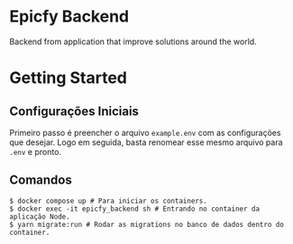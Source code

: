 # Epicfy Backend
Backend from application that improve solutions around the world.

# Getting Started

## Configurações Iniciais

Primeiro passo é preencher o arquivo `example.env` com as configurações que desejar. Logo em seguida, basta renomear esse mesmo arquivo para `.env` e pronto.

## Comandos

```shell
$ docker compose up # Para iniciar os containers.
$ docker exec -it epicfy_backend sh # Entrando no container da aplicação Node.
$ yarn migrate:run # Rodar as migrations no banco de dados dentro do container.
```
